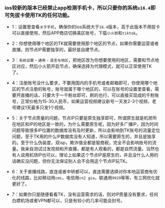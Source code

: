 ### ios较新的版本已经禁止app检测手机卡，所以只要你的系统`≥16.4`即可免拔卡使用TK的任何功能。


- 1：设置里查看`关于手机`，确保你的ios系统大于`16.4`版本，高于此版本不用拔卡可以直接使用，然后APP商店切换美区账号，下载`小火箭`和`tiktok`。

- 2：你想使用哪个地区的TK就需要使用那个地区的节点，如果你需要运营或者直播，则节点IP需要独享的，最好是自建节点。

- 3：`系统设置` - `通用` - `语言与地区`，把地区改为你想要使用的地区，需要和节点地区对应，然后小火箭开启节点，确保选择为代理模式，就可以正常使用TK了。

- 4：注册账号没什么要求，不要用国内的手机号或者邮箱即可，你使用哪个地区的节点注册的账号，账号就属于哪个地区的，可以在账号的设置里查看，需要开直播的话，只要大于一千粉丝即可，刷的也行，可以直接买现成的千粉账号，正常价格为15-30人民币，如果运营视频建议新号一天发2-3个视频，老号建议1天最多只发1个视频。

- 5：关于节点质量的问题，节点IP只要是原生独享即可，所谓原生就是机房所在地区和IP的地区是一致的，为什么需要原生呢，因为好多广播IP，因为时间问题导致很多IP位置的数据库没有及时更新，所以会影响到TK账号的流量定位问题，至于TK用的什么IP数据库没有人知道，所以需要原生的，并且是独享的。至于什么伪装度，双isp，欺诈值全都是智商税，完全不会影响账号的流量。我亲自测试过发视频和开直播，都是有人观看的，都是自然流量。当然也有人说用机场IP也可以，理论上如果这个节点IP是原生的，并且没什么人用的话确实没问题，但你无法保证别人会不会用这个节点IP玩TK。

- 6：关于直播线路，直连或者中转都可以，直连需要选择对你本地运营商有优化的线路，比如移动用`cmi`，电信用`cn2 gia`，联通用`9929`等等，有三网优化就更好了。

- 7：如果你只是随便看看TK，没有运营需求的话，则对IP质量没有要求，任何白嫖机场或者VPN都可以，只是有较小的几率可能会封号。


